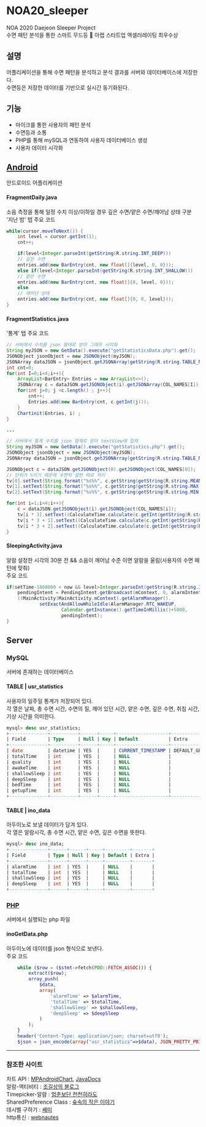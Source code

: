 # NOA20_sleeper
NOA 2020 Daejeon Sleeper Project   
수면 패턴 분석을 통한 스마트 무드등
🏅 아랩 스타트업 액셀러레이팅 최우수상

## 설명
어플리케이션을 통해 수면 패턴을 분석하고 분석 결과를 서버와 데이터베이스에 저장한다.   
수면등은 저장한 데이터를 기반으로 실시간 동기화된다.   

## 기능
* 마이크를 통한 사용자의 패턴 분석
* 수면등과 소통
* PHP를 통해 mySQL과 연동하여 사용자 데이터베이스 생성
* 사용자 데이터 시각화

## [Android](https://github.com/eun-seong/NOA20_sleeper/tree/master/NOA20_Sleeper)
안드로이드 어플리케이션   
#### FragmentDaily.java 
소음 측정을 통해 일정 수치 이상/이하일 경우 깊은 수면/얕은 수면/깨어남 상태 구분   
'지난 밤' 탭 주요 코드   
```java
while(cursor.moveToNext()) {
    int level = cursor.getInt(1);
    cnt++;

    if(level<Integer.parseInt(getString(R.string.INT_DEEP)))
	// 깊은 수면
	entries.add(new BarEntry(cnt, new float[]{level, 0, 0}));
    else if(level<Integer.parseInt(getString(R.string.INT_SHALLOW)))
	// 얕은 수면
	entries.add(new BarEntry(cnt, new float[]{0, level, 0}));
    else
	// 깨어난 상태
	entries.add(new BarEntry(cnt, new float[]{0, 0, level}));
}
```
   
#### FragmentStatistics.java
'통계' 탭 주요 코드
```java
// 서버에서 수치를 json 형태로 받아 그래프 시각화
String myJSON = new GetData().execute("getStatisticsData.php").get();
JSONObject jsonObject = new JSONObject(myJSON);
JSONArray dataJSON = jsonObject.getJSONArray(getString(R.string.TABLE_NAME_STATISTICS));
int cnt=0;
for(int I=0;i<4;i++){
    ArrayList<BarEntry> Entries = new ArrayList<>();
    JSONArray c = dataJSON.getJSONObject(i).getJSONArray(COL_NAMES[I]);
    for(int j=0; j <c.length() ; j++){
        cnt++;
        Entries.add(new BarEntry(cnt, c.getInt(j)));
    }
    Chartinit(Entries, i) ;
}

...

// 서버에서 통계 수치를 json 형채로 받아 textView에 입력
String myJSON = new GetData().execute("getStatistics.php").get();
JSONObject jsonObject = new JSONObject(myJSON);
JSONArray dataJSON = jsonObject.getJSONArray(getString(R.string.TABLE_NAME_STATISTICS));

JSONObject c = dataJSON.getJSONObject(0).getJSONObject(COL_NAMES[0]);
// 단위가 %이기 때문에 수면의 질만 따로 처리
tv[0].setText(String.format("%s%%", c.getString(getString(R.string.MEAN))));
tv[1].setText(String.format("%s%%", c.getString(getString(R.string.MAX))));
tv[2].setText(String.format("%s%%", c.getString(getString(R.string.MIN))));

for(int i=1;i<4;i++){
    c = dataJSON.getJSONObject(i).getJSONObject(COL_NAMES[i]);
    tv[i * 3].setText((CalculateTime.calculate(c.getInt(getString(R.string.MEAN)))));
    tv[i * 3 + 1].setText((CalculateTime.calculate(c.getInt(getString(R.string.MAX)))));
    tv[i * 3 + 2].setText((CalculateTime.calculate(c.getInt(getString(R.string.MIN)))));
}
```

#### SleepingActivity.java
알람 설정한 시각의 30분 전 && 소음이 깨어남 수준 이면 알람을 울림(사용자의 수면 패턴에 맞춰)    
주요 코드   
```java
if(setTime-1800000 < now && level>Integer.parseInt(getString(R.string.INT_SHALLOW))){
    pendingIntent = PendingIntent.getBroadcast(mContext, 0, alarmIntent, 0);
    ((MainActivity)MainActivity.mContext).getAlarmManager().
            setExactAndAllowWhileIdle(AlarmManager.RTC_WAKEUP,
                    Calendar.getInstance().getTimeInMillis()+5000,
                    pendingIntent);
}
```


## Server
### MySQL
서버에 존재하는 데이터베이스
#### TABLE | usr_statistics
사용자의 일주일 통계가 저장되어 있다.   
각 열은 날짜, 총 수면 시간, 수면의 질, 깨어 있던 시간, 얕은 수면, 깊은 수면, 취침 시간, 기상 시간을 의미한다.
```sql
mysql> desc usr_statistics;
+--------------+----------+------+-----+-------------------+-----------------------------------------------+
| Field        | Type     | Null | Key | Default           | Extra                                         |
+--------------+----------+------+-----+-------------------+-----------------------------------------------+
| date         | datetime | YES  |     | CURRENT_TIMESTAMP | DEFAULT_GENERATED on update CURRENT_TIMESTAMP |
| totalTime    | int      | YES  |     | NULL              |                                               |
| quality      | int      | YES  |     | NULL              |                                               |
| awakeTime    | int      | YES  |     | NULL              |                                               |
| shallowSleep | int      | YES  |     | NULL              |                                               |
| deepSleep    | int      | YES  |     | NULL              |                                               |
| bedTime      | int      | YES  |     | NULL              |                                               |
| getupTime    | int      | YES  |     | NULL              |                                               |
+--------------+----------+------+-----+-------------------+-----------------------------------------------+

```

#### TABLE | ino_data
아두이노로 보낼 데이터가 담겨 있다.    
각 열은 알람시각, 총 수면 시간, 얕은 수면, 깊은 수면을 뜻한다.
```sql
mysql> desc ino_data;
+--------------+------+------+-----+---------+-------+
| Field        | Type | Null | Key | Default | Extra |
+--------------+------+------+-----+---------+-------+
| alarmTime    | int  | YES  |     | NULL    |       |
| totalTime    | int  | YES  |     | NULL    |       |
| shallowSleep | int  | YES  |     | NULL    |       |
| deepSleep    | int  | YES  |     | NULL    |       |
+--------------+------+------+-----+---------+-------+
```

### [PHP](https://github.com/eun-seong/NOA20_sleeper/tree/master/PHP)
서버에서 실행되는 php 파일
#### inoGetData.php
아두이노에 데이터를 json 형식으로 보낸다.   
주요 코드
```php
    while ($row = ($stmt->fetch(PDO::FETCH_ASSOC))) {
        extract($row);
        array_push(
            $data,
            array(
                'alarmTime' => $alarmTime,
                'totalTime' => $totalTime,
                'shallowSleep' => $shallowSleep,
                'deepSleep' => $deepSleep
            )
        );
    }
    header('Content-Type: application/json; charset=utf8');
    $json = json_encode(array("usr_statistics"=>$data), JSON_PRETTY_PRINT + JSON_UNESCAPED_UNICODE);
```

* * *
### 참조한 사이트
차트 API : [MPAndroidChart](https://github.com/PhilJay/MPAndroidChart), [JavaDocs](https://javadoc.jitpack.io/com/github/PhilJay/MPAndroidChart/v3.1.0/javadoc/)   
알람-액티비티 : [조길상의 블로그](https://m.blog.naver.com/PostView.nhn?blogId=jogilsang&logNo=221513058119&proxyReferer=https%3A%2F%2Fwww.google.com%2F)   
Timepicker-알람 : [멈춘보단 천천히라도](https://webnautes.tistory.com/1365)   
SharedPreference Class : [숲속의 작은 이야기](https://re-build.tistory.com/37)   
데시벨 구하기 : [쎄미](https://susemi99.tistory.com/1017)   
http통신 : [webnautes](https://webnautes.tistory.com/1189)    
